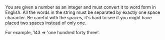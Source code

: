 You are given a number as an integer and must convert it to word form in English. 
All the words in the string must be separated by exactly one space character. 
Be careful with the spaces, it's hard to see if you might have placed two spaces instead of only one.

 
For example, 143 => 'one hundred forty three'.
